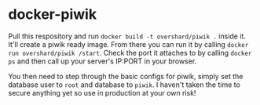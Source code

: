 # docker-piwik

Pull this respository and run `docker build -t overshard/piwik .` inside it.
It'll create a piwik ready image. From there you can run it by calling
`docker run overshard/piwik /start`. Check the port it attaches to by calling
`docker ps` and then call up your server's IP:PORT in your browser.

You then need to step through the basic configs for piwik, simply set the
database user to `root` and database to `piwik`. I haven't taken the time to
secure anything yet so use in production at your own risk!
